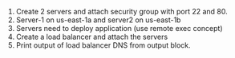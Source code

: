 1. Create 2 servers and attach security group with port 22 and 80.
2. Server-1 on us-east-1a and server2 on us-east-1b
3. Servers need to deploy application (use remote exec concept)
4. Create a load balancer and attach the servers
5. Print output of load balancer DNS from output block.
